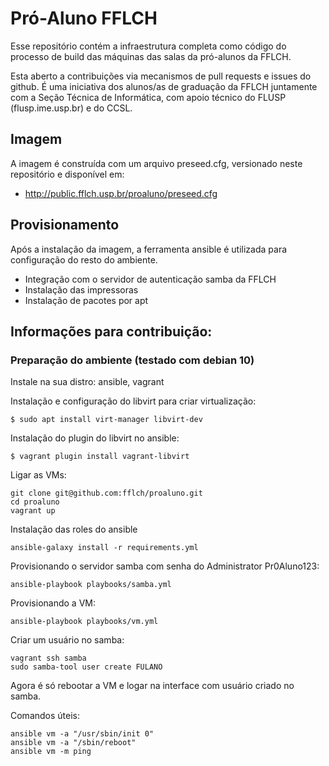 # Pró-Aluno FFLCH

Esse repositório contém a infraestrutura completa como
código do processo de build das 
máquinas das salas da pró-alunos da FFLCH.

Esta aberto a contribuições via mecanismos de pull requests e issues
do github. É uma iniciativa dos alunos/as de graduação da FFLCH juntamente com a Seção  Técnica de Informática, com apoio
técnico do FLUSP (flusp.ime.usp.br) e do CCSL.


## Imagem

A imagem é construída com um arquivo preseed.cfg, versionado neste repositório
e disponível em:

 - http://public.fflch.usp.br/proaluno/preseed.cfg

## Provisionamento

Após a instalação da imagem, a ferramenta ansible é utilizada para configuração 
do resto do ambiente.

 - Integração com o servidor de autenticação samba da FFLCH
 - Instalação das impressoras
 - Instalação de pacotes por apt

## Informações para contribuição:

### Preparação do ambiente (testado com debian 10)

Instale na sua distro: ansible, vagrant

Instalação e configuração do libvirt para criar virtualização:

    $ sudo apt install virt-manager libvirt-dev

Instalação do plugin do libvirt no ansible:

    $ vagrant plugin install vagrant-libvirt

Ligar as VMs:
    
    git clone git@github.com:fflch/proaluno.git
    cd proaluno
    vagrant up

Instalação das roles do ansible

    ansible-galaxy install -r requirements.yml

Provisionando o servidor samba com senha do Administrator Pr0Aluno123:

    ansible-playbook playbooks/samba.yml

Provisionando a VM:

    ansible-playbook playbooks/vm.yml

Criar um usuário no samba:

    vagrant ssh samba
    sudo samba-tool user create FULANO

Agora é só rebootar a VM e logar na interface com usuário criado no samba.

Comandos úteis:

    ansible vm -a "/usr/sbin/init 0"
    ansible vm -a "/sbin/reboot"
    ansible vm -m ping

